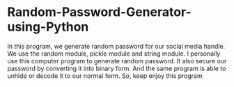 # Random-Password-Generator-using-Python
In this program, we generate random password for our social media handle. We use the random module, pickle module and string module. I personally use this computer program to generate random password. It also secure our password by converting it into binary form. And the same program is able to unhide or decode it to our normal form. So, keep enjoy this program
